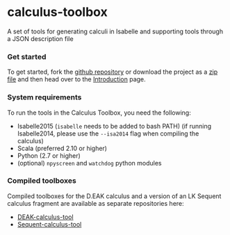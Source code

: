 # calculus-toolbox
A set of tools for generating calculi in Isabelle and supporting tools through a JSON description file

### Get started

To get started, fork the [github repository](https://github.com/goodlyrottenapple/calculus-toolbox) or download the project as a [zip file](https://github.com/goodlyrottenapple/calculus-toolbox/archive/master.zip) and then head over to the [Introduction](https://goodlyrottenapple.github.io/calculus-toolbox/doc/introduction.html) page.

### System requirements

To run the tools in the Calculus Toolbox, you need the following:

- Isabelle2015 (`isabelle` needs to be added to bash PATH) (if running Isabelle2014, please use the `--isa2014` flag when compiling the calculus)
- Scala (preferred 2.10 or higher)
- Python (2.7 or higher)
- (optional) `npyscreen` and `watchdog` python modules

### Compiled toolboxes
Compiled toolboxes for the D.EAK calculus and a version of an LK Sequent calculus fragment are available as separate repositories here:

- [DEAK-calculus-tool](https://github.com/goodlyrottenapple/DEAK-calculus-tool)
- [Sequent-calculus-tool](https://github.com/goodlyrottenapple/Sequent-calculus-tool)


